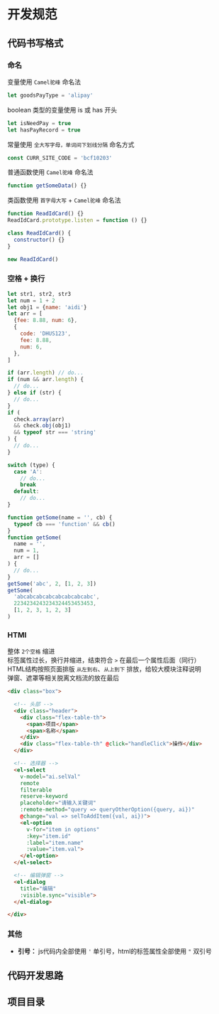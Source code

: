 # 开发规范
## 代码书写格式

### 命名

变量使用 `Camel驼峰` 命名法
```javascript
let goodsPayType = 'alipay'
```

boolean 类型的变量使用 is 或 has 开头
```javascript
let isNeedPay = true
let hasPayRecord = true
```

常量使用 `全大写字母，单词间下划线分隔` 命名方式
```javascript
const CURR_SITE_CODE = 'bcf10203'
```

普通函数使用 `Camel驼峰` 命名法
```javascript
function getSomeData() {}
```

类函数使用 `首字母大写` + `Camel驼峰` 命名法
```javascript
function ReadIdCard() {}
ReadIdCard.prototype.listen = function () {}

class ReadIdCard() {
  constructor() {}
}

new ReadIdCard()
```

### 空格 + 换行

```javascript
let str1, str2, str3
let num = 1 + 2
let obj1 = {name: 'aidi'}
let arr = [
  {fee: 8.88, num: 6},
  {
    code: 'DHUS123',
    fee: 8.88,
    num: 6,
  },
]

if (arr.length) // do...
if (num && arr.length) {
  // do...
} else if (str) {
  // do...
}
if (
  check.array(arr)
  && check.obj(obj1)
  && typeof str === 'string'
) {
  // do...
}

switch (type) {
  case 'A':
    // do...
    break
  default:
    // do...
}

function getSome(name = '', cb) {
  typeof cb === 'function' && cb()
}
function getSome(
  name = '',
  num = 1,
  arr = []
) {
  // do...
}
getSome('abc', 2, [1, 2, 3])
getSome(
  'abcabcabcabcabcabcabcabc', 
  2234234243234324453453453, 
  [1, 2, 3, 1, 2, 3]
)
```

### HTMl
整体 `2个空格` 缩进  
标签属性过长，换行并缩进，结束符合 `>` 在最后一个属性后面（同行）  
HTML结构按照页面排版 `从左到右`、`从上到下` 排放，给较大模块注释说明  
弹窗、遮罩等相关脱离文档流的放在最后  
```html
<div class="box">

  <!-- 头部 -->
  <div class="header">
    <div class="flex-table-th">
      <span>项目</span>
      <span>名称</span>
    </div>
    <div class="flex-table-th" @click="handleClick">操作</div>
  </div>

  <!-- 选择器 -->
  <el-select
    v-model="ai.selVal"
    remote
    filterable
    reserve-keyword
    placeholder="请输入关键词"
    :remote-method="query => queryOtherOption({query, ai})"
    @change="val => selToAddItem({val, ai})">
    <el-option
      v-for="item in options"
      :key="item.id"
      :label="item.name"
      :value="item.val">
    </el-option>
  </el-select>

  <!-- 编辑弹窗 -->
  <el-dialog 
    title="编辑"
    :visible.sync="visible">
  </el-dialog>

</div>
```

### 其他

- **引号：** js代码内全部使用 `'` 单引号，html的标签属性全部使用 `"` 双引号 

## 代码开发思路


## 项目目录